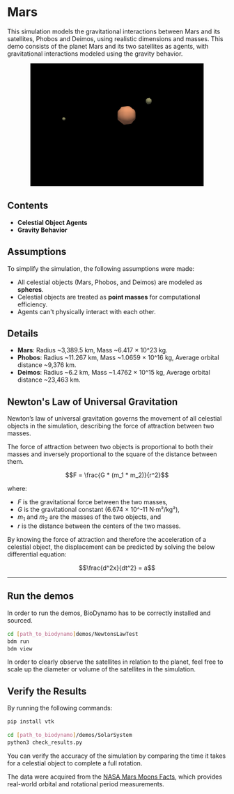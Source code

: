 # Mars

This simulation models the gravitational interactions between Mars and its satellites, Phobos and Deimos, using realistic dimensions and masses. This demo consists of the planet Mars and its two satellites as agents, with gravitational interactions modeled using the gravity behavior.

<div align="center">
  <img src="Mars.png" alt="Simulation">
</div>

## Contents

- **Celestial Object Agents**
- **Gravity Behavior**
  
## Assumptions

To simplify the simulation, the following assumptions were made:
 - All celestial objects (Mars, Phobos, and Deimos) are modeled as **spheres**.
 - Celestial objects are treated as **point masses** for computational efficiency.
 - Agents can't physically interact with each other.

## Details

- **Mars**: Radius ~3,389.5 km, Mass ~6.417 × 10^23 kg.
- **Phobos**: Radius ~11.267 km, Mass ~1.0659 × 10^16 kg, Average orbital distance ~9,376 km.
- **Deimos**: Radius ~6.2 km, Mass ~1.4762 × 10^15 kg, Average orbital distance ~23,463 km.

## Newton's Law of Universal Gravitation

Newton’s law of universal gravitation governs the movement of all celestial objects in the simulation, describing the force of attraction between two masses.

The force of attraction between two objects is proportional to both their masses and inversely proportional to the square of the distance between them.

$$F = \frac{G * (m_1 * m_2)}{r^2}$$

where:
-    $F$    is the gravitational force between the two masses,
-    $G$    is the gravitational constant (6.674 × 10^-11 N·m²/kg²),
-    $m_1$   and $m_2$ are the masses of the two objects, and
-    $r$    is the distance between the centers of the two masses.

By knowing the force of attraction and therefore the acceleration of a celestial object, the displacement can be predicted by solving the below differential equation:

$$\frac{d^2x}{dt^2} = a$$

---

## Run the demos

In order to run the demos, BioDynamo has to be correctly installed and sourced.

```bash
cd [path_to_biodynamo]demos/NewtonsLawTest
bdm run
bdm view
```
In order to clearly observe the satellites in relation to the planet, feel free to scale up the diameter or volume of the satellites in the simulation.

## Verify the Results

By running the following commands:

```bash
pip install vtk 
```

```bash
cd [path_to_biodynamo]/demos/SolarSystem
python3 check_results.py
```

You can verify the accuracy of the simulation by comparing the time it takes for a celestial object to complete a full rotation.

The data were acquired from the [NASA Mars Moons Facts](https://science.nasa.gov/mars/moons/facts/), which provides real-world orbital and rotational period measurements.

